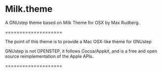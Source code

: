 Milk.theme
=========

A GNUstep theme based on Milk Theme for OSX by Max Rudberg.

====================

The point of this theme is to provide a Mac OSX-like theme for GNUstep

GNUstep is not OPENSTEP, it follows Cocoa/Appkit, and is a free and open source reimplementation of the Apple APIs.

====================
